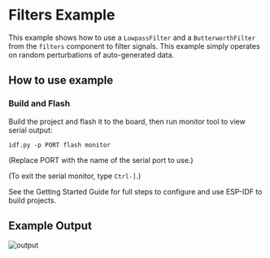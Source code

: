 # Filters Example

This example shows how to use a `LowpassFilter` and a `ButterworthFilter` from
the `filters` component to filter signals. This example simply operates on
random perturbations of auto-generated data.

## How to use example

### Build and Flash

Build the project and flash it to the board, then run monitor tool to view serial output:

```
idf.py -p PORT flash monitor
```

(Replace PORT with the name of the serial port to use.)

(To exit the serial monitor, type ``Ctrl-]``.)

See the Getting Started Guide for full steps to configure and use ESP-IDF to build projects.

## Example Output

![output](https://user-images.githubusercontent.com/213467/202814226-a0a41887-d5f0-4de8-a69b-df3e1a5ed316.png)
